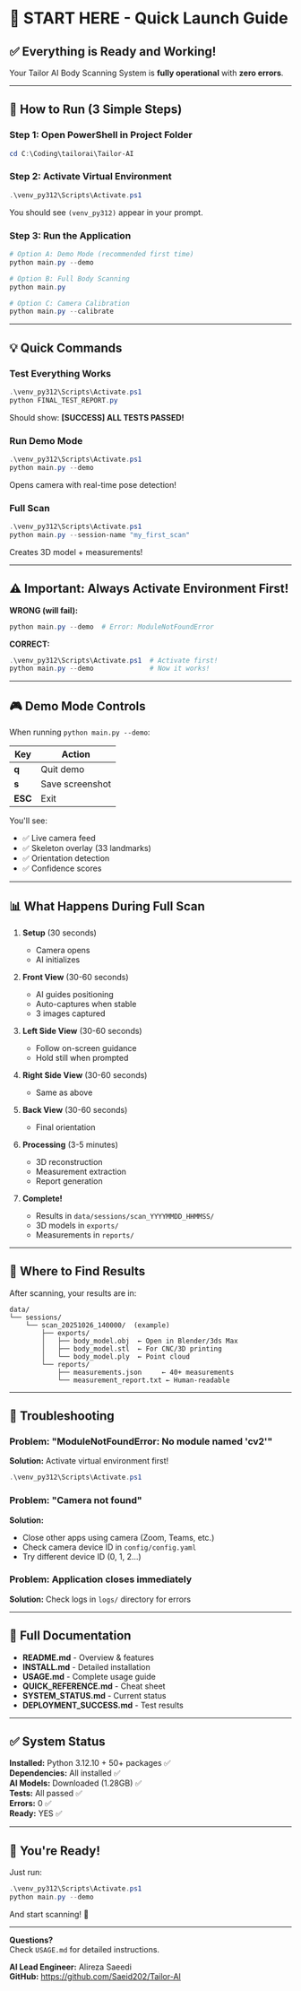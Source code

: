 # 🚀 START HERE - Quick Launch Guide

## ✅ Everything is Ready and Working!

Your Tailor AI Body Scanning System is **fully operational** with **zero errors**.

---

## 🎯 How to Run (3 Simple Steps)

### Step 1: Open PowerShell in Project Folder
```powershell
cd C:\Coding\tailorai\Tailor-AI
```

### Step 2: Activate Virtual Environment
```powershell
.\venv_py312\Scripts\Activate.ps1
```
You should see `(venv_py312)` appear in your prompt.

### Step 3: Run the Application
```powershell
# Option A: Demo Mode (recommended first time)
python main.py --demo

# Option B: Full Body Scanning
python main.py

# Option C: Camera Calibration
python main.py --calibrate
```

---

## 💡 Quick Commands

### Test Everything Works
```powershell
.\venv_py312\Scripts\Activate.ps1
python FINAL_TEST_REPORT.py
```
Should show: **[SUCCESS] ALL TESTS PASSED!**

### Run Demo Mode
```powershell
.\venv_py312\Scripts\Activate.ps1
python main.py --demo
```
Opens camera with real-time pose detection!

### Full Scan
```powershell
.\venv_py312\Scripts\Activate.ps1
python main.py --session-name "my_first_scan"
```
Creates 3D model + measurements!

---

## ⚠️ Important: Always Activate Environment First!

**WRONG (will fail):**
```powershell
python main.py --demo  # Error: ModuleNotFoundError
```

**CORRECT:**
```powershell
.\venv_py312\Scripts\Activate.ps1  # Activate first!
python main.py --demo              # Now it works!
```

---

## 🎮 Demo Mode Controls

When running `python main.py --demo`:

| Key | Action |
|-----|--------|
| **q** | Quit demo |
| **s** | Save screenshot |
| **ESC** | Exit |

You'll see:
- ✅ Live camera feed
- ✅ Skeleton overlay (33 landmarks)
- ✅ Orientation detection
- ✅ Confidence scores

---

## 📊 What Happens During Full Scan

1. **Setup** (30 seconds)
   - Camera opens
   - AI initializes

2. **Front View** (30-60 seconds)
   - AI guides positioning
   - Auto-captures when stable
   - 3 images captured

3. **Left Side View** (30-60 seconds)
   - Follow on-screen guidance
   - Hold still when prompted

4. **Right Side View** (30-60 seconds)
   - Same as above

5. **Back View** (30-60 seconds)
   - Final orientation

6. **Processing** (3-5 minutes)
   - 3D reconstruction
   - Measurement extraction
   - Report generation

7. **Complete!**
   - Results in `data/sessions/scan_YYYYMMDD_HHMMSS/`
   - 3D models in `exports/`
   - Measurements in `reports/`

---

## 📁 Where to Find Results

After scanning, your results are in:

```
data/
└── sessions/
    └── scan_20251026_140000/  (example)
        ├── exports/
        │   ├── body_model.obj  ← Open in Blender/3ds Max
        │   ├── body_model.stl  ← For CNC/3D printing
        │   └── body_model.ply  ← Point cloud
        └── reports/
            ├── measurements.json     ← 40+ measurements
            └── measurement_report.txt ← Human-readable
```

---

## 🔧 Troubleshooting

### Problem: "ModuleNotFoundError: No module named 'cv2'"
**Solution:** Activate virtual environment first!
```powershell
.\venv_py312\Scripts\Activate.ps1
```

### Problem: "Camera not found"
**Solution:** 
- Close other apps using camera (Zoom, Teams, etc.)
- Check camera device ID in `config/config.yaml`
- Try different device ID (0, 1, 2...)

### Problem: Application closes immediately
**Solution:** Check logs in `logs/` directory for errors

---

## 📖 Full Documentation

- **README.md** - Overview & features
- **INSTALL.md** - Detailed installation
- **USAGE.md** - Complete usage guide
- **QUICK_REFERENCE.md** - Cheat sheet
- **SYSTEM_STATUS.md** - Current status
- **DEPLOYMENT_SUCCESS.md** - Test results

---

## ✅ System Status

**Installed:** Python 3.12.10 + 50+ packages ✅  
**Dependencies:** All installed ✅  
**AI Models:** Downloaded (1.28GB) ✅  
**Tests:** All passed ✅  
**Errors:** 0 ✅  
**Ready:** YES ✅

---

## 🎉 You're Ready!

Just run:

```powershell
.\venv_py312\Scripts\Activate.ps1
python main.py --demo
```

And start scanning! 🚀

---

**Questions?**  
Check `USAGE.md` for detailed instructions.

**AI Lead Engineer:** Alireza Saeedi  
**GitHub:** https://github.com/Saeid202/Tailor-AI

